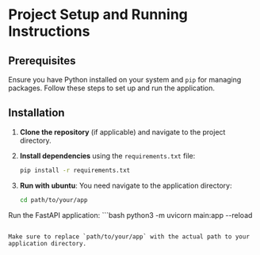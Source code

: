 # Project Setup and Running Instructions

## Prerequisites

Ensure you have Python installed on your system and `pip` for managing packages. Follow these steps to set up and run the application.

## Installation

1. **Clone the repository** (if applicable) and navigate to the project directory.

2. **Install dependencies** using the `requirements.txt` file:

   ```bash
   pip install -r requirements.txt
    ```
3. **Run with ubuntu**:
You need navigate to the application directory:
   ```bash
   cd path/to/your/app
   ```
Run the FastAPI application:
    ```bash
   python3 -m uvicorn main:app --reload
   ```

Make sure to replace `path/to/your/app` with the actual path to your application directory.
